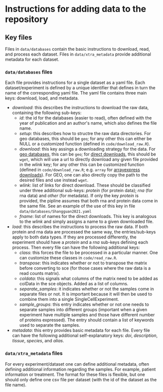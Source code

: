 # Instructions for adding data to the repository
## Key files
Files in `data/databases` contain the basic instructions to download, read, and process each dataset. Files in `data/xtra_metadata` provide additional metadata for each dataset.

### `data/databases` files
Each file provides instructions for a single dataset as a yaml file. Each dataset/experiment is defined by a unique identifier that defines in turn the name of the corresponding yaml file. The yaml file contains three main keys: download, load, and metadata. 
- _download_: this describes the instructions to download the raw data, containing the following sub-keys: 
  - _id_: the id for the databases (easier to read), often defined with the year of publication and an author's name, which also defines the file name.
  - _setup_: this describes how to structre the raw data directories. For geo databases, this should be `geo`; for any other this can either be NULL or a customized function (defined in `code/download_raw.R`).
  - _download_: this key assings a downloading strategy for the data. For [geo databases](databases/GSE108313.yaml), this can be `geo`; for [direct downloads](databases/Kotliarov2020.yaml), this should be `wget`, which will use a url to directly download any given file provided in the _wlink_ key; for any other this can be customized function (defined in `code/download_raw.R`; e.g. `array` for [arrayexpress downloads](databases/E-MTAB-10026.yaml)). For GEO, one can also directly copy the path to the desired files and use instead `wget`. 
  - _wlink_: list of links for direct download. These should be classified under three additional sub-keys: _protein_ (for protein data); _rna_ (for rna data) and _other_ (for metadata). If only the key _protein_ is provided, the pipline assumes that both rna and protein data come in the same file. See an example of the use of this key in file `data/databases/Shangguan2021.yaml`
  - _fname_: list of names for the direct downloads. This key is analogous to the _wlink_ and simply assigns a name to a given downloaded file.
- _load_: this describes the instructions to process the raw data. If both protein and rna data are processed the same way, the entries/sub-keys apply to both data types. If they are processed differently, the experiment should have a _protein_ and a _rna_ sub-keys defining each process. Then every file can have the following additional keys:
  - _class_: this forces the file to be processed in a particular manner. One can customize these classes in `code/read_raw.R`.
  - _transpose_: this indicates whether or not to transpose the matrix before converting to sce (for those cases where the raw data is a read counts matrix).
  - _coldata_: this signals what columns of the matrix need to be added as colData in the sce objects. Added as a list of columns.
  - _separate\_samples_: it indicates whether or not the samples come in separate files or not. It is important because it will then be used to combine them into a single SingleCellExperiment.
  - _sample\_groups_: this entry indicates whether or not one needs to separate samples into different groups (important when a given experiment have multiple samples and those have different number of proteins expressed). The entry should contain a list of keywords used to separate the samples.
- _metadata_: this entry provides basic metadata for each file. Every file can have the following additional self-explanatory keys: _doi_, _description_, _tissue_, _species_, and _alias_.

### `data/xtra_metadata` files
For every experiment/dataset one can define additional metadata, often defining additional information regarding the samples. For example, patient information or treatment. The format for these files is flexible, but one should only define one csv file per dataset (with the id of the dataset as the file name).
